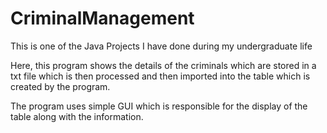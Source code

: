 # CriminalManagement

This is one of the Java Projects I have done during my undergraduate life

Here, this program shows the details of the criminals which are stored in a txt file which is then processed and then imported into the table which is created by the program.

The program uses simple GUI which is responsible for the display of the table along with the information.
